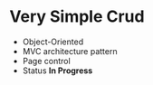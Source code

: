 # Very Simple Crud
*	Object-Oriented
*	MVC architecture pattern
*	Page control
*	Status
		**In Progress**